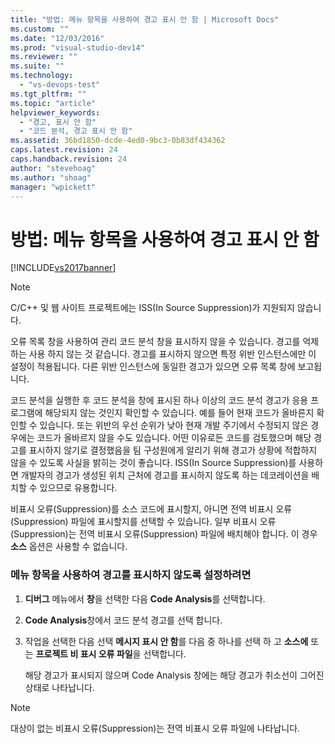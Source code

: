```yaml
---
title: "방법: 메뉴 항목을 사용하여 경고 표시 안 함 | Microsoft Docs"
ms.custom: ""
ms.date: "12/03/2016"
ms.prod: "visual-studio-dev14"
ms.reviewer: ""
ms.suite: ""
ms.technology: 
  - "vs-devops-test"
ms.tgt_pltfrm: ""
ms.topic: "article"
helpviewer_keywords: 
  - "경고, 표시 안 함"
  - "코드 분석, 경고 표시 안 함"
ms.assetid: 36bd1850-dcde-4ed0-9bc3-0b83df434362
caps.latest.revision: 24
caps.handback.revision: 24
author: "stevehoag"
ms.author: "shoag"
manager: "wpickett"
---
```

# 방법: 메뉴 항목을 사용하여 경고 표시 안 함
[!INCLUDE[vs2017banner](../code-quality/includes/vs2017banner.md)]

> [!NOTE]
>  C\/C\+\+ 및 웹 사이트 프로젝트에는 ISS\(In Source Suppression\)가 지원되지 않습니다.  
  
 오류 목록 창을 사용하여 관리 코드 분석 창을 표시하지 않을 수 있습니다.  경고를 억제 하는 사용 하지 않는 것 같습니다.  경고를 표시하지 않으면 특정 위반 인스턴스에만 이 설정이 적용됩니다.  다른 위반 인스턴스에 동일한 경고가 있으면 오류 목록 창에 보고됩니다.  
  
 코드 분석을 실행한 후 코드 분석을 창에 표시된 하나 이상의 코드 분석 경고가 응용 프로그램에 해당되지 않는 것인지 확인할 수 있습니다.  예를 들어 현재 코드가 올바른지 확인할 수 있습니다.  또는 위반의 우선 순위가 낮아 현재 개발 주기에서 수정되지 않은 경우에는 코드가 올바르지 않을 수도 있습니다.  어떤 이유로든 코드를 검토했으며 해당 경고를 표시하지 않기로 결정했음을 팀 구성원에게 알리기 위해 경고가 상황에 적합하지 않을 수 있도록 사실을 밝히는 것이 좋습니다.  ISS\(In Source Suppression\)를 사용하면 개발자의 경고가 생성된 위치 근처에 경고를 표시하지 않도록 하는 데코레이션을 배치할 수 있으므로 유용합니다.  
  
 비표시 오류\(Suppression\)를 소스 코드에 표시할지, 아니면 전역 비표시 오류\(Suppression\) 파일에 표시할지를 선택할 수 있습니다.  일부 비표시 오류\(Suppression\)는 전역 비표시 오류\(Suppression\) 파일에 배치해야 합니다.  이 경우 **소스** 옵션은 사용할 수 없습니다.  
  
### 메뉴 항목을 사용하여 경고를 표시하지 않도록 설정하려면  
  
1.  **디버그** 메뉴에서 **창**을 선택한 다음 **Code Analysis**를 선택합니다.  
  
2.  **Code Analysis**창에서 코드 분석 경고를 선택 합니다.  
  
3.  작업을 선택한 다음 선택  **메시지 표시 안 함**를 다음 중 하나를 선택 하 고  **소스에** 또는 **프로젝트 비 표시 오류 파일**을 선택합니다.  
  
     해당 경고가 표시되지 않으며 Code Analysis 창에는 해당 경고가 취소선이 그어진 상태로 나타납니다.  
  
> [!NOTE]
>  대상이 없는 비표시 오류\(Suppression\)는 전역 비표시 오류 파일에 나타납니다.
